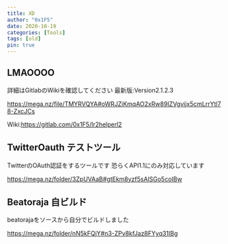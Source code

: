```yaml
---
title: XD
author: "0x1F5"
date: 2020-10-19
categories: [Tools]
tags: [old]
pin: true
---
```


## LMAOOOO

詳細はGitlabのWikiを確認してください 最新版:Version2.1.2.3

<https://mega.nz/file/TMYRVQYA#oWRJZiKmqAO2xRw89IZVgvjjx5cmLrrYtl78-ZxcJCs>

Wiki:<https://gitlab.com/0x1F5/lr2helperl2>

## TwitterOauth テストツール

TwitterのOAuth認証をするツールです 恐らくAPI1.1にのみ対応しています

<https://mega.nz/folder/3ZpUVAaB#gtEkm8yzf5sAlSGo5coIBw>

## Beatoraja 自ビルド

beatorajaをソースから自分でビルドしました

<https://mega.nz/folder/nN5kFQjY#n3-ZPv8kfJaz8FYyq31IBg>
